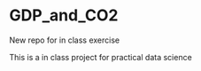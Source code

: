 # GDP_and_CO2
New repo for in class exercise

This is a in class project for practical data science
